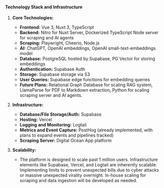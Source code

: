 #### Technology Stack and Infrastructure

1. **Core Technologies:**

   - **Frontend:** Vue 3, Nuxt 3, TypeScript
   - **Backend:** Nitro for Nuxt Server, Dockerized TypeScript Node server for scraping and AI
     agents
   - **Scraping:** Playwright, Cheerio, Node.js
   - **AI:** ChatGPT, OpenAI embeddings, OpenAI small-text-embeddings model
   - **Database:** PostgreSQL hosted by Supabase, PG Vector for storing embeddings
   - **Authentication:** Supabase Auth
   - **Storage:** Supabase storage via S3
   - **User Queries:** Supabase edge functions for embedding queries
   - **Future Plans:** Relational Graph Database for scaling RAG system, LlamaParse for PDF to
     Markdown extraction, Python for scaling scraping server and AI agents.

2. **Infrastructure:**

   - **Database/File Storage/Auth:** Supabase
   - **Hosting:** Vercel
   - **Logging and Monitoring:** Logtail
   - **Metrics and Event Capture:** PostHog (already implemented, with plans to expand events and
     pipelines tracked)
   - **Scraping Server:** Digital Ocean App platform

3. **Scalability:**
   - The platform is designed to scale past 1 million users. Infrastructure elements like Supabase,
     Vercel, and Logtail are inherently scalable. Implementing limits to prevent unexpected bills
     due to cyber attacks or massive unexpected virality overnight. In-house scaling for scraping
     and data ingestion will be developed as needed.
